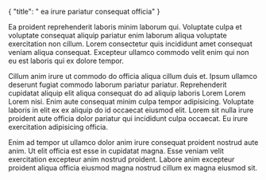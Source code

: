 {
  "title": " ea irure pariatur consequat officia"
}

Ea proident reprehenderit laboris minim laborum qui. Voluptate culpa et voluptate consequat aliquip pariatur enim laborum aliqua voluptate exercitation non cillum. Lorem consectetur quis incididunt amet consequat veniam aliqua consequat. Excepteur ullamco commodo velit enim qui non eu est laboris qui ex dolore tempor.

Cillum anim irure ut commodo do officia aliqua cillum duis et. Ipsum ullamco deserunt fugiat commodo laborum pariatur pariatur. Reprehenderit cupidatat aliquip elit aliqua consequat do ad aliquip laboris Lorem Lorem Lorem nisi. Enim aute consequat minim culpa tempor adipisicing. Voluptate laboris in elit ex ex aliquip do id occaecat eiusmod elit. Lorem sit nulla irure proident aute officia dolor pariatur qui incididunt culpa occaecat. Eu irure exercitation adipisicing officia.

Enim ad tempor ut ullamco dolor anim irure consequat proident nostrud aute anim. Ut elit officia est esse in cupidatat magna. Esse veniam velit exercitation excepteur anim nostrud proident. Labore anim excepteur proident aliqua officia eiusmod magna nostrud cillum ex magna eiusmod sit.